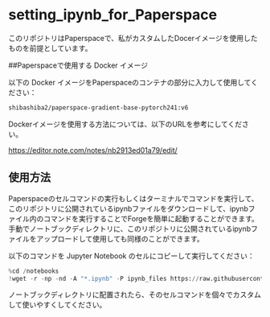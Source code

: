 # setting_ipynb_for_Paperspace
このリポジトリはPaperspaceで、私がカスタムしたDocerイメージを使用したものを前提としています。

##Paperspaceで使用する Docker イメージ

以下の Docker イメージをPaperspaceのコンテナの部分に入力して使用してください：

```bash
shibashiba2/paperspace-gradient-base-pytorch241:v6
```

Dockerイメージを使用する方法については、以下のURLを参考にしてください。

https://editor.note.com/notes/nb2913ed01a79/edit/


## 使用方法

Paperspaceのセルコマンドの実行もしくはターミナルでコマンドを実行して、このリポジトリに公開されているipynbファイルをダウンロードして、ipynbファイル内のコマンドを実行することでForgeを簡単に起動することができます。
手動でノートブックディレクトリに、このリポジトリに公開されているipynbファイルをアップロードして使用しても同様のことができます。

以下のコマンドを Jupyter Notebook のセルにコピーして実行してください：

```python
%cd /notebooks
!wget -r -np -nd -A "*.ipynb" -P ipynb_files https://raw.githubusercontent.com/Shiba-2-shiba/setting_ipynb_for_Paperspace/main/

```
ノートブックディレクトリに配置されたら、そのセルコマンドを個々でカスタムして使いやすくしてください。
